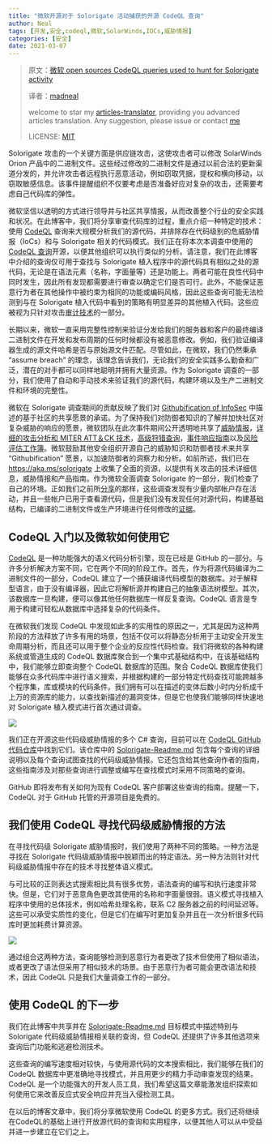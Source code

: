 ```yaml
---
title: "微软开源对于 Solorigate 活动捕获的开源 CodeQL 查询"
author: Neal
tags: [开发,安全,codeql,微软,SolarWinds,IOCs,威胁情报]
categories: [安全]
date: 2021-03-07
---
```


>原文：[微软 open sources CodeQL queries used to hunt for Solorigate activity](https://www.microsoft.com/security/blog/2021/02/25/microsoft-open-sources-codeql-queries-used-to-hunt-for-solorigate-activity/)
>
>译者：[madneal](https://github.com/madneal)
>
>welcome to star my [articles-translator](https://github.com/madneal/articles-translator/), providing you advanced articles translation. Any suggestion, please issue or contact [me](mailto:bing.ecnu@gmail.com)
>
>LICENSE: [MIT](https://opensource.org/licenses/MIT)

Solorigate 攻击的一个关键方面是供应链攻击，这使攻击者可以修改 SolarWinds Orion 产品中的二进制文件。这些经过修改的二进制文件是通过以前合法的更新渠道分发的，并允许攻击者远程执行恶意活动，例如窃取凭据，提权和横向移动，以窃取敏感信息。该事件提醒组织不仅要考虑是否准备好应对复杂的攻击，还需要考虑自己代码库的弹性。

微软坚信以透明的方式进行领导并与社区共享情报，从而改善整个行业的安全实践和状况。在此博客中，我们将分享审查代码库的过程，重点介绍一种特定的技术：使用 [CodeQL](https://securitylab.github.com/tools/codeql) 查询来大规模分析我们的源代码，并排除存在代码级别的危威胁情报（IoCs）和与 Solorigate 相关的代码模式。我们正在将本次本调查中使用的 [CodeQL 查询](https://github.com/github/codeql/pull/5083)开源，以便其他组织可以执行类似的分析。请注意，我们在此博客中介绍的查询仅可用于查找与 Solorigate 植入程序中的源代码具有相似之处的源代码，无论是在语法元素（名称，字面量等）还是功能上。两者可能在良性代码中同时发生，因此所有发现都需要进行审查以确定它们是否可行。此外，不能保证恶意行为者在其他操作中被约束为相同的功能或编码风格，因此这些查询可能无法检测到与在 Solorigate 植入代码中看到的策略有明显差异的其他植入代码。这些应被视为只针对攻击[审计技术](https://techcommunity.microsoft.com/t5/azure-sentinel/solarwinds-post-compromise-hunting-with-azure-sentinel/ba-p/1995095)的一部分。

长期以来，微软一直采用完整性控制来验证分发给我们的服务器和客户的最终编译二进制文件在开发和发布周期的任何时候都没有被恶意修改。例如，我们验证编译器生成的源文件哈希是否与原始源文件匹配。尽管如此，在微软，我们仍然秉承 “assume breach” 的理念，该理念告诉我们，无论我们的安全实践多么勤奋和广泛，潜在的对手都可以同样地聪明并拥有大量资源。作为 Solorigate 调查的一部分，我们使用了自动和手动技术来验证我们的源代码，构建环境以及生产二进制文件和环境的完整性。

微软在 Solorigate 调查期间的贡献反映了我们对 [Githubification of InfoSec](https://medium.com/@johnlatwc/the-githubification-of-infosec-afbdbfaad1d1) 中描述的基于社区的共享愿景的承诺。为了保持我们对防御者知识的了解并加快社区对复杂威胁的响应的愿景，微软团队在此次事件期间公开透明地共享了[威胁情报](https://techcommunity.microsoft.com/t5/azure-active-directory-identity/understanding-quot-solorigate-quot-s-identity-iocs-for-identity/ba-p/2007610)，[详细的攻击分析和 MITER ATT＆CK 技术](https://www.microsoft.com/security/blog/2020/12/18/analyzing-solorigate-the-compromised-dll-file-that-started-a-sophisticated-cyberattack-and-how-microsoft-defender-helps-protect/)，[高级狩猎查询](https://techcommunity.microsoft.com/t5/azure-sentinel/solarwinds-post-compromise-hunting-with-azure-sentinel/ba-p/1995095)，[事件响应指南](https://www.microsoft.com/security/blog/2020/12/21/advice-for-incident-responders-on-recovery-from-systemic-identity-compromises/)以及[风险评估工作簿](https://techcommunity.microsoft.com/t5/azure-active-directory-identity/azure-ad-workbook-to-help-you-assess-solorigate-risk/ba-p/2010718)。微软鼓励其他安全组织开源自己的威胁知识和防御者技术来共享 “Githubification” 愿景，以加速防御者的洞察力和分析。如前所述，我们已在 https://aka.ms/solorigate 上收集了全面的资源，以提供有关攻击的技术详细信息，威胁情报和产品指南。作为微软全面调查 Solorigate 的一部分，我们检查了自己的环境。正如我们之前所[分享](https://msrc-blog.microsoft.com/2020/12/31/microsoft-internal-solorigate-investigation-update/)的那样，这些调查发现有少量内部帐户存在活动，并且一些帐户已用于查看源代码，但是我们没有发现任何对源代码，构建基础结构，已编译的二进制文件或生产环境进行任何修改的[证据](https://www.microsoft.com/security/blog/2021/02/18/turning-the-page-on-solorigate-and-opening-the-next-chapter-for-the-security-community/)。

## CodeQL 入门以及微软如何使用它

[CodeQL](https://securitylab.github.com/tools/codeql) 是一种功能强大的语义代码分析引擎，现在已经是 GitHub 的一部分。与许多分析解决方案不同，它在两个不同的阶段工作。首先，作为将源代码编译为二进制文件的一部分，CodeQL 建立了一个捕获编译代码模型的数据库。对于解释型语言，由于没有编译器，因此它将解析源并构建自己的抽象语法树模型。其次，该数据库一旦构建，便可以像其他任何数据库一样反复查询。CodeQL 语言是专用于构建可轻松从数据库中选择复杂的代码条件。

在微软我们发现 CodeQL 中发现如此多的实用性的原因之一，尤其是因为这种两阶段的方法释放了许多有用的场景，包括不仅可以将静态分析用于主动安全开发生命周期分析，而且还可以用于整个企业的反应性代码检查。我们将微软的各种构建系统或管道生成的 CodeQL 数据库聚合到一个集中式基础结构中，在该基础结构中，我们能够立即查询整个 CodeQL 数据库的范围。聚合 CodeQL 数据库使我们能够在众多代码库中进行语义搜索，并根据构建的一部分特定代码查找可能跨越多个程序集，库或模块的代码条件。我们拥有可以在描述的变体后数小时内分析成千上万的资源库的能力，以查找新描述的漏洞变体，但是它也使我们能够同样快速地对 Solorigate 植入模式进行首次通过调查。

![](https://www.microsoft.com/security/blog/wp-content/uploads/2021/02/Figure-1b-process.png)

我们正在开源这些代码级威胁情报的多个 C# 查询，目前可以在 [CodeQL GitHub 代码仓库](https://aka.ms/Solorigate-CodeQL-Queries)中找到它们。该仓库中的 [Solorigate-Readme.md](https://aka.ms/Solorigate-CodeQL-ReadMe) 包含每个查询的详细说明以及每个查询试图查找的代码级威胁情报。它还包含给其他查询作者的指南，这些指南涉及对那些查询进行调整或编写在查找模式时采用不同策略的查询。

GitHub 即将发布有关如何为现有 CodeQL 客户部署这些查询的指南。提醒一下，CodeQL 对于 GitHub 托管的开源项目是免费的。

## 我们使用 CodeQL 寻找代码级威胁情报的方法

在寻找代码级 Solorigate 威胁情报时，我们使用了两种不同的策略。一种方法是寻找在 Solorigate 代码级威胁情报中脱颖而出的特定语法。另一种方法则针对代码级威胁情报中存在的技术寻找整体语义模式。

与可比较的正则表达式搜索相比具有很多优势，语法查询的编写和执行速度非常快。但是，它们对于恶意角色更改其使用的名称和字面量很弱。语义模式寻找植入程序中使用的总体技术，例如哈希处理名称，联系 C2 服务器之前的时间延迟等。这些可以承受实质性的变化，但是它们在编写时更加复杂并且在一次分析很多代码库时更加耗费计算资源。

![](https://www.microsoft.com/security/blog/wp-content/uploads/2021/02/Figure-2a-sample-code.png)

通过组合这两种方法，查询能够检测到恶意行为者更改了技术但使用了相似语法，或者更改了语法但采用了相似技术的场景。由于恶意行为者可能会更改语法和技术，因此 CodeQL 只是我们大量调查工作的一部分。

## 使用 CodeQL 的下一步

我们在此博客中共享并在 [Solorigate-Readme.md](https://aka.ms/Solorigate-CodeQL-ReadMe) 目标模式中描述特别与 Solorigate 代码级威胁情报相关联的查询，但 CodeQL 还提供了许多其他选项来查询后门功能和逃避检测技术。

这些查询的编写速度相对较快，与使用源代码的文本搜索相比，我们能够在我们的 CodeQL 数据库中更准确地寻找模式，并且用更少的精力手动审查发现的结果。CodeQL 是一个功能强大的开发人员工具，我们希望这篇文章能激发组织探索如何使用它来改善反应式安全响应并充当入侵检测工具。

在以后的博客文章中，我们将分享微软使用 CodeQL 的更多方式。我们还将继续在CodeQL的基础上进行开放源代码的查询和实用程序，以便其他人可以从中受益并进一步建立在它们之上。

